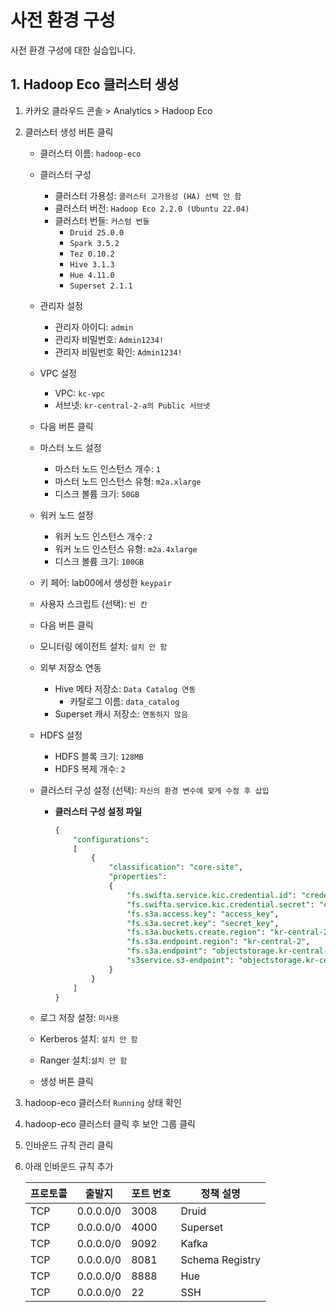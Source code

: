 # 사전 환경 구성
사전 환경 구성에 대한 실습입니다.

## 1. Hadoop Eco 클러스터 생성
1. 카카오 클라우드 콘솔 > Analytics > Hadoop Eco
2. 클러스터 생성 버튼 클릭
    - 클러스터 이름: `hadoop-eco`
    - 클러스터 구성
        - 클러스터 가용성: `클러스터 고가용성 (HA) 선택 안 함`
        - 클러스터 버전: `Hadoop Eco 2.2.0 (Ubuntu 22.04)`
        - 클러스터 번들: `커스텀 번들`
            - `Druid 25.0.0`
            - `Spark 3.5.2`
            - `Tez 0.10.2`
            - `Hive 3.1.3`
            - `Hue 4.11.0`
            - `Superset 2.1.1`
    - 관리자 설정
        - 관리자 아이디: `admin`
        - 관리자 비밀번호: `Admin1234!`
        - 관리자 비밀번호 확인: `Admin1234!`
    - VPC 설정
        - VPC: `kc-vpc`
        - 서브넷: `kr-central-2-a의 Public 서브넷`
    - 다음 버튼 클릭
    - 마스터 노드 설정
        - 마스터 노드 인스턴스 개수: `1`
        - 마스터 노드 인스턴스 유형: `m2a.xlarge`
        - 디스크 볼륨 크기: `50GB`
    - 워커 노드 설정
        - 워커 노드 인스턴스 개수: `2`
        - 워커 노드 인스턴스 유형: `m2a.4xlarge`
        - 디스크 볼륨 크기: `100GB`
    - 키 페어: lab00에서 생성한 `keypair`
    - 사용자 스크립트 (선택): `빈 칸`
    - 다음 버튼 클릭
    - 모니터링 에이전트 설치: `설치 안 함`
    - 외부 저장소 연동
        - Hive 메타 저장소: `Data Catalog 연동`
            - 카탈로그 이름: `data_catalog`
        - Superset 캐시 저장소: `연동하지 않음`
    - HDFS 설정
        - HDFS 블록 크기: `128MB`
        - HDFS 복제 개수: `2`
    - 클러스터 구성 설정 (선택): `자신의 환경 변수에 맞게 수정 후 삽입`
        - **클러스터 구성 설정 파일**
            
            ```sql
            {
                "configurations":
                [
                    {
                        "classification": "core-site",
                        "properties":
                        {
                            "fs.swifta.service.kic.credential.id": "credential_id",
                            "fs.swifta.service.kic.credential.secret": "credential_secret",
                            "fs.s3a.access.key": "access_key",
                            "fs.s3a.secret.key": "secret_key",
                            "fs.s3a.buckets.create.region": "kr-central-2",
                            "fs.s3a.endpoint.region": "kr-central-2",
                            "fs.s3a.endpoint": "objectstorage.kr-central-2.kakaocloud.com",
                            "s3service.s3-endpoint": "objectstorage.kr-central-2.kakaocloud.com"
                        }
                    }
                ]
            }
            ```
            
    - 로그 저장 설정: `미사용`
    - Kerberos 설치: `설치 안 함`
    - Ranger 설치:`설치 안 함`
    - 생성 버튼 클릭
3. hadoop-eco 클러스터 `Running` 상태 확인
4. hadoop-eco 클러스터 클릭 후 보안 그룹 클릭
5. 인바운드 규칙 관리 클릭
6. 아래 인바운드 규칙 추가
    
    
    | **프로토콜** | **출발지** | **포트 번호** | **정책 설명** |
    | --- | --- | --- | --- |
    | TCP | 0.0.0.0/0 | 3008 | Druid |
    | TCP | 0.0.0.0/0 | 4000 | Superset |
    | TCP | 0.0.0.0/0 | 9092 | Kafka |
    | TCP | 0.0.0.0/0 | 8081 | Schema Registry |
    | TCP | 0.0.0.0/0 | 8888 | Hue |
    | TCP | 0.0.0.0/0 | 22 | SSH |
